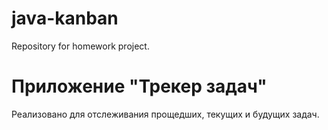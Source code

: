 # java-kanban
Repository for homework project.
# Приложение "Трекер задач"
Реализовано для отслеживания прощедших, текущих и будущих задач.

